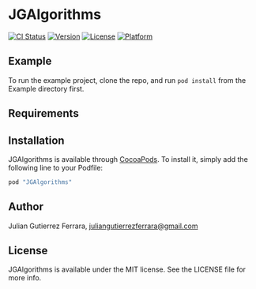 # JGAlgorithms

[![CI Status](http://img.shields.io/travis/jugutier/JGAlgorithms.svg?style=flat)](https://travis-ci.org/jugutier/JGAlgorithms)
[![Version](https://img.shields.io/cocoapods/v/JGAlgorithms.svg?style=flat)](http://cocoapods.org/pods/JGAlgorithms)
[![License](https://img.shields.io/cocoapods/l/JGAlgorithms.svg?style=flat)](http://cocoapods.org/pods/JGAlgorithms)
[![Platform](https://img.shields.io/cocoapods/p/JGAlgorithms.svg?style=flat)](http://cocoapods.org/pods/JGAlgorithms)

## Example

To run the example project, clone the repo, and run `pod install` from the Example directory first.

## Requirements

## Installation

JGAlgorithms is available through [CocoaPods](http://cocoapods.org). To install
it, simply add the following line to your Podfile:

```ruby
pod "JGAlgorithms"
```

## Author

Julian Gutierrez Ferrara, juliangutierrezferrara@gmail.com

## License

JGAlgorithms is available under the MIT license. See the LICENSE file for more info.
